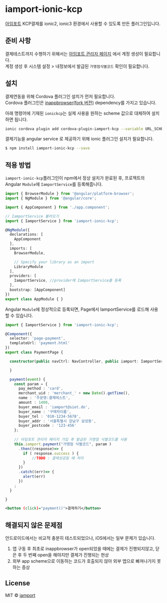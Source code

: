 # iamport-ionic-kcp

[아임포트](http://www.iamport.kr) KCP결제를 ionic2, ionic3 환경에서 사용할 수 있도록 만든 플러그인입니다. 

## 준비 사항  
결제테스트까지 수행하기 위해서는 [아임포트 관리자 페이지](https://admin.iamport.kr) 에서 계정 생성이 필요합니다.  
계정 생성 후 시스템 설정 > 내정보에서 발급된 `가맹점식별코드` 확인이 필요합니다.  

## 설치  

결제연동을 위해 Cordova 플러그인 설치가 먼저 필요합니다.  
Cordova 플러그인은 [inappbrowser(fork 버전)](https://github.com/iamport/cordova-plugin-inappbrowser) dependency를 가지고 있습니다.  

아래 명령어에 기재된 `ionickcp`는 실제 사용을 원하는 scheme 값으로 대체하여 설치하면 됩니다.  

```bash
ionic cordova plugin add cordova-plugin-iamport-kcp --variable URL_SCHEME=ionickcp --save
```

결제기능을 angular service 로 제공하기 위해 ionic 플러그인 설치가 필요합니다.  

```bash
$ npm install iamport-ionic-kcp --save
```


## 적용 방법  

`iamport-ionic-kcp`플러그인이 npm에서 정상 설치가 완료된 후, 프로젝트의 Angular `Module`에 `IamportService`를 등록해줍니다.  


```typescript
import { BrowserModule } from '@angular/platform-browser';
import { NgModule } from '@angular/core';

import { AppComponent } from './app.component';

// IamportService 불러오기
import { IamportService } from 'iamport-ionic-kcp';

@NgModule({
  declarations: [
    AppComponent
  ],
  imports: [
    BrowserModule,

    // Specify your library as an import
    LibraryModule
  ],
  providers: [
    IamportService, //provider에 IamportService를 등록
  ],
  bootstrap: [AppComponent]
})
export class AppModule { }
```

Angular `Module`에 정상적으로 등록되면, Page에서 IamportService를 로드해 사용할 수 있습니다. 

```typescript
import { IamportService } from 'iamport-ionic-kcp';

@Component({
  selector: 'page-payment',
  templateUrl: 'payment.html'
})
export class PaymentPage {

  constructor(public navCtrl: NavController, public iamport: IamportService) {

  }

  payment(event) {
    const param = {
      pay_method : 'card',
      merchant_uid : 'merchant_' + new Date().getTime(),
      name : '주문명:결제테스트',
      amount : 1400,
      buyer_email : 'iamport@siot.do',
      buyer_name : '구매자이름',
      buyer_tel : '010-1234-5678',
      buyer_addr : '서울특별시 강남구 삼성동',
      buyer_postcode : '123-456'
    };
    
    // 아임포트 관리자 페이지 가입 후 발급된 가맹점 식별코드를 사용
    this.iamport.payment("가맹점 식별코드", param )
      .then((response)=> {
        if ( response.success ) {
            //TODO : 결제성공일 때 처리
        }
      })
      .catch((err)=> {
        alert(err)
      })
    ;
  }

}

```

```xml
<button (click)="payment()">결제하기</button>
```

## 해결되지 않은 문제점  

안드로이드에서는 비교적 충분히 테스트되었으나, iOS에서는 일부 문제가 있습니다. 

1. 앱 구동 후 최초로 inappbrowser가 open되었을 때에는 결제가 진행되지않고, 닫은 후 두 번째 open을 해야지만 결제가 진행되는 현상
2. 외부 app scheme으로 이동하는 코드가 호출되지 않아 외부 앱으로 빠져나가지 못하는 증상  

## License

MIT © [iamport](mailto:support@iamport.kr)